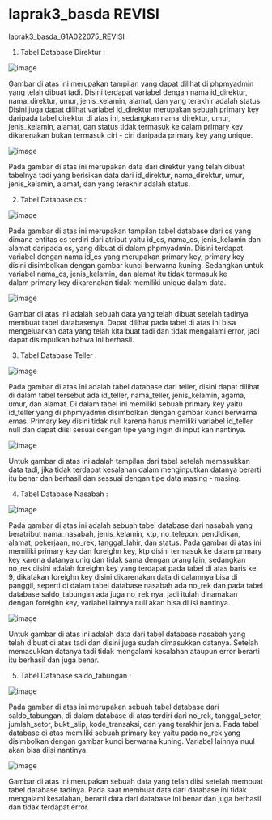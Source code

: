 # laprak3_basda REVISI 
laprak3_basda_G1A022075_REVISI 

1. Tabel Database Direktur :
   
![image](https://github.com/AisyahAmeliaZarahJuaita/laprak3_basda/assets/131422249/863a3044-338a-485d-888c-e925513eead5)

Gambar di atas ini merupakan tampilan yang dapat dilihat di phpmyadmin yang telah dibuat tadi. Disini terdapat variabel dengan nama id_direktur, nama_direktur, umur, jenis_kelamin, alamat, dan yang terakhir adalah status. Disini juga dapat dilihat variabel id_direktur merupakan sebuah primary key daripada tabel direktur di atas ini, sedangkan nama_direktur, umur, jenis_kelamin, alamat, dan status tidak termasuk ke dalam primary key dikarenakan bukan termasuk ciri - ciri daripada primary key yang unique.   

![image](https://github.com/AisyahAmeliaZarahJuaita/laprak3_basda/assets/131422249/3adf3b40-d8fd-4666-810a-b961ecbabcb5)

Pada gambar di atas ini merupakan data dari direktur yang telah dibuat tabelnya tadi yang berisikan data dari id_direktur, nama_direktur, umur, jenis_kelamin, alamat, dan yang terakhir adalah status. 


2. Tabel Database cs :

![image](https://github.com/AisyahAmeliaZarahJuaita/laprak3_basda/assets/131422249/23dcfd01-a1fc-4e4b-898b-ddced9a96eec)


Pada gambar di atas ini merupakan tampilan tabel database dari cs yang dimana entitas cs terdiri dari atribut yaitu id_cs, nama_cs, jenis_kelamin dan alamat daripada cs, yang dibuat di dalam phpmyadmin. Disini terdapat variabel dengan nama id_cs yang merupakan primary key, primary key disini disimbolkan dengan gambar kunci berwarna kuning. Sedangkan untuk variabel nama_cs, jenis_kelamin, dan alamat itu tidak termasuk ke dalam primary key dikarenakan tidak memiliki unique dalam data. 

![image](https://github.com/AisyahAmeliaZarahJuaita/laprak3_basda/assets/131422249/04d3c118-4616-4cc7-9273-a5f0ef26b157)


Gambar di atas ini adalah sebuah data yang telah dibuat setelah tadinya membuat tabel databasenya. Dapat dilihat pada tabel di atas ini bisa mengeluarkan data yang telah kita buat tadi dan tidak mengalami error, jadi dapat disimpulkan bahwa ini berhasil.

3. Tabel Database Teller :

![image](https://github.com/AisyahAmeliaZarahJuaita/laprak3_basda/assets/131422249/99fd86fd-d02c-4804-bbc9-d2347bbb59a4)

Pada gambar di atas ini adalah tabel database dari teller, disini dapat dilihat di dalam tabel tersebut ada id_teller, nama_teller, jenis_kelamin, agama, umur, dan alamat. Di dalam tabel ini memiliki sebuah primary key yaitu id_teller yang di phpmyadmin disimbolkan dengan gambar kunci berwarna emas. Primary key disini tidak null karena harus memiliki variabel id_teller null dan dapat diisi sesuai dengan tipe yang ingin di input kan nantinya. 

![image](https://github.com/AisyahAmeliaZarahJuaita/laprak3_basda/assets/131422249/363dfb20-99d3-42d7-ad92-38ad4c339248)


Untuk gambar di atas ini adalah tampilan dari tabel setelah memasukkan data tadi, jika tidak terdapat kesalahan dalam menginputkan datanya berarti itu benar dan berhasil dan sessuai dengan tipe data masing - masing.

4. Tabel Database Nasabah :

![image](https://github.com/AisyahAmeliaZarahJuaita/laprak3_basda/assets/131422249/d090cb32-bec0-4f43-aef0-181f3f19e9eb)


Pada gambar di atas ini adalah sebuah tabel database dari nasabah yang beratribut nama_nasabah, jenis_kelamin, ktp, no_telepon, pendidikan, alamat, pekerjaan, no_rek, tanggal_lahir, dan status. Pada gambar di atas ini memiliki primary key dan foreighn key, ktp disini termasuk ke dalam primary key karena datanya uniq dan tidak sama dengan orang lain, sedangkan no_rek disini adalah foreighn key yang terdapat pada tabel di atas baris ke 9, dikatakan foreighn key disini dikarenakan data di dalamnya bisa di panggil, seperti di dalam tabel database nasabah ada no_rek dan pada tabel database saldo_tabungan ada juga no_rek nya, jadi itulah dinamakan dengan foreighn key, variabel lainnya null akan bisa di isi nantinya. 

![image](https://github.com/AisyahAmeliaZarahJuaita/laprak3_basda/assets/131422249/4172cbe7-8024-4295-93de-da0247acb6e4)


Untuk gambar di atas ini adalah data dari tabel database nasabah yang telah dibuat di atas tadi dan disini juga sudah dimasukkan datanya. Setelah memasukkan datanya tadi tidak mengalami kesalahan ataupun error berarti itu berhasil dan juga benar. 

5. Tabel Database saldo_tabungan :

![image](https://github.com/AisyahAmeliaZarahJuaita/laprak3_basda/assets/131422249/97e87a1c-c061-4081-b0d0-75d9953f51f4)


Pada gambar di atas ini merupakan sebuah tabel database dari saldo_tabungan, di dalam database di atas terdiri dari no_rek, tanggal_setor, jumlah_setor, bukti_slip, kode_transaksi, dan yang terakhir jenis. Pada tabel database di atas memiliki sebuah primary key yaitu pada no_rek yang disimbolkan dengan gambar kunci berwarna kuning. Variabel lainnya nuul akan bisa diisi nantinya. 

![image](https://github.com/AisyahAmeliaZarahJuaita/laprak3_basda/assets/131422249/f981932b-970a-4034-8dee-6a7015150d05)


Gambar di atas ini merupakan sebuah data yang telah diisi setelah membuat tabel database tadinya. Pada saat membuat data dari database ini tidak mengalami kesalahan, berarti data dari database ini benar dan juga berhasil dan tidak terdapat error. 























